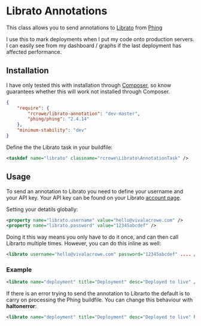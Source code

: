 # Librato Annotations

This class allows you to send annotations to [Librato](http://metrics.librato.com) from [Phing](http://phing.info)

I use this to mark deployments when I put my code onto production servers. I can easily see from my dashboard / graphs if the last deployment has affected performance.

## Installation

I have only tested this with installation through [Composer](http://getcomposer.org), so know guarantees whether this will work not installed through Composer.

```json
{
    "require": {
        "rcrowe/librato-annotation": "dev-master",
        "phing/phing": "2.4.14"
    },
    "minimum-stability": "dev"
}
```

Define the the Librato task in your buildfile:

```xml
<taskdef name="librato" classname="rcrowe\Librato\AnnotationTask" />
```

## Usage

To send an annotation to Librato you need to define your username and your API key. Your API key can be found on your Librato [account page](https://metrics.librato.com/account).

Setting your detatils globally:

```xml
<property name="librato.username" value="hello@vivalacrowe.com" />
<property name="librato.password" value="12345abcdef" />
```

Doing it this way means you only have to do it once, and can then call Librarto multiple times. However, you can do this inline as well:

```xml
<librato username="hello@vivalacrowe.com" password="12345abcdef" .... />
```

### Example

```xml
<librato name="deployment" title="Deployment" desc="Deployed to live" />
```

If there is an error trying to send the annotation to Librarto the default is to carry on processing the Phing buildfile. You can change this behaviour with **haltonerror**:

```xml
<librato name="deployment" title="Deployment" desc="Deployed to live" haltonerror="true" />
```
